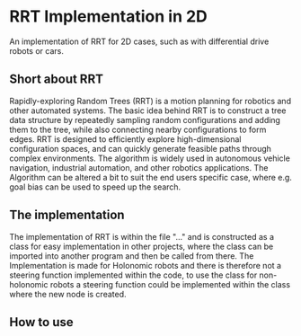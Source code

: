 # RRT Implementation in 2D
An implementation of RRT for 2D cases, such as with differential drive robots or cars.

## Short about RRT
Rapidly-exploring Random Trees (RRT) is a motion planning for robotics and other automated systems. The basic idea behind RRT is to construct a tree data structure by repeatedly sampling random configurations and adding them to the tree, while also connecting nearby configurations to form edges. RRT is designed to efficiently explore high-dimensional configuration spaces, and can quickly generate feasible paths through complex environments. The algorithm is widely used in autonomous vehicle navigation, industrial automation, and other robotics applications. The Algorithm can be altered a bit to suit the end users specific case, where e.g. goal bias can be used to speed up the search. 

## The implementation 
The implementation of RRT is within the file "..." and is constructed as a class for easy implementation in other projects, where the class can be imported into another program and then be called from there. The Implementation is made for Holonomic robots and there is therefore not a steering function implemented within the code, to use the class for non-holonomic robots a steering function could be implemented within the class where the new node is created.

## How to use


